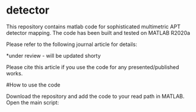 # detector
This repository contains matlab code for sophisticated multimetric APT detector mapping. The code has been built and tested on MATLAB R2020a

Please refer to the following journal article for details:

*under review - will be updated shorty

Please cite this article if you use the code for any presented/published works.

#How to use the code

Download the repository and add the code to your read path in MATLAB. Open the main script: 
